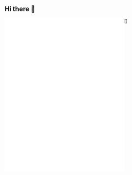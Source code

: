 ## Hi there 👋

[<img align="left" width="390" alt="🦑" src="https://github.com/ansoniikun/ansoniikun/blob/main/general.svg">] 
